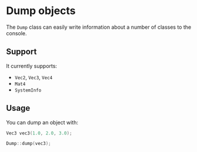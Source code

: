 # Dump objects

The ``Dump`` class can easily write information about a number
of classes to the console.

## Support
It currently supports:

- ``Vec2``, ``Vec3``, ``Vec4``
- ``Mat4``
- ``SystemInfo``

## Usage
You can dump an object with:

````c++
Vec3 vec3(1.0, 2.0, 3.0);

Dump::dump(vec3);
````